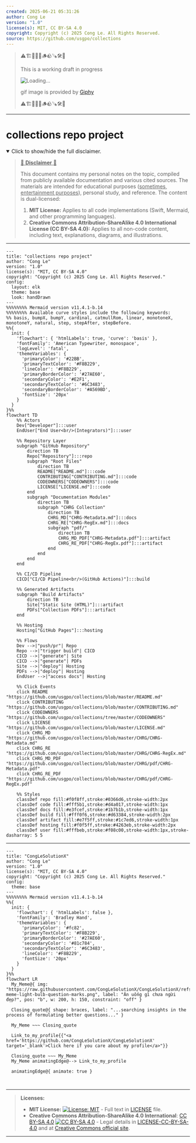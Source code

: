 ```yaml
---
created: 2025-06-21 05:31:26
author: Cong Le
version: "1.0"
license(s): MIT, CC BY-SA 4.0
copyright: Copyright (c) 2025 Cong Le. All Rights Reserved.
source: https://github.com/usgpo/collections
---
```



> ⚠️🏗️🚧🦺🧱🪵🪨🪚🛠️👷
> 
> This is a working draft in progress
> 
> ![Loading...](https://media2.giphy.com/media/v1.Y2lkPTc5MGI3NjExMXVjejV3dnVjc2o5MXd3eXBvcDR1cHlzbHQ1Z2R6YjY0ZHpmdjJ6OCZlcD12MV9pbnRlcm5hbF9naWZfYnlfaWQmY3Q9Zw/hL9q5k9dk9l0wGd4e0/giphy.gif)
>
> gif image is provided by [Giphy](https://giphy.com)
> 
> ⚠️🏗️🚧🦺🧱🪵🪨🪚🛠️👷


----




# collections repo project
<details open>
<summary>Click to show/hide the full disclaimer.</summary>
   
> <ins>📢 **Disclaimer** 🚨</ins>
>
> This document contains my personal notes on the topic,
> compiled from publicly available documentation and various cited sources.
> The materials are intended for educational purposes (<ins>sometimes, entertainment purposes</ins>), personal study, and reference.
> The content is dual-licensed:
> 1. **MIT License:** Applies to all code implementations (Swift, Mermaid, and other programming languages).
> 2. **Creative Commons Attribution-ShareAlike 4.0 International License (CC BY-SA 4.0):** Applies to all non-code content, including text, explanations, diagrams, and illustrations.

</details>


---

```mermaid
---
title: "collections repo project"
author: "Cong Le"
version: "1.0"
license(s): "MIT, CC BY-SA 4.0"
copyright: "Copyright (c) 2025 Cong Le. All Rights Reserved."
config:
  layout: elk
  theme: base
  look: handDrawn
---
%%%%%%%% Mermaid version v11.4.1-b.14
%%%%%%%% Available curve styles include the following keywords:
%% basis, bumpX, bumpY, cardinal, catmullRom, linear, monotoneX, monotoneY, natural, step, stepAfter, stepBefore.
%%{
  init: {
    'flowchart': { 'htmlLabels': true, 'curve': 'basis' },
    'fontFamily': 'American Typewriter, monospace',
    'logLevel': 'fatal',
    'themeVariables': {
      'primaryColor': '#22BB',
      'primaryTextColor': '#F8B229',
      'lineColor': '#F8B229',
      'primaryBorderColor': '#27AE60',
      'secondaryColor': '#E2F1',
      'secondaryTextColor': '#6C3483',
      'secondaryBorderColor': '#A569BD',
      'fontSize': '20px'
    }
  }
}%%
flowchart TD
    %% Actors
    Dev["Developer"]:::user
    EndUser["End User<br/>(Integrators)"]:::user

    %% Repository Layer
    subgraph "GitHub Repository" 
        direction TB
        Repo["Repository"]:::repo
        subgraph "Root Files"
            direction TB
            README["README.md"]:::code
            CONTRIBUTING["CONTRIBUTING.md"]:::code
            CODEOWNERS["CODEOWNERS"]:::code
            LICENSE["LICENSE.md"]:::code
        end
        subgraph "Documentation Modules"
            direction TB
            subgraph "CHRG Collection"
                direction TB
                CHRG_MD["CHRG-Metadata.md"]:::docs
                CHRG_RE["CHRG-RegEx.md"]:::docs
                subgraph "pdf/"
                    direction TB
                    CHRG_MD_PDF["CHRG-Metadata.pdf"]:::artifact
                    CHRG_RE_PDF["CHRG-RegEx.pdf"]:::artifact
                end
            end
        end
    end

    %% CI/CD Pipeline
    CICD["CI/CD Pipeline<br/>(GitHub Actions)"]:::build

    %% Generated Artifacts
    subgraph "Build Artifacts"
        direction TB
        Site["Static Site (HTML)"]:::artifact
        PDFs["Collection PDFs"]:::artifact
    end

    %% Hosting
    Hosting["GitHub Pages"]:::hosting

    %% Flows
    Dev -->|"push/pr"| Repo
    Repo -->|"trigger build"| CICD
    CICD -->|"generate"| Site
    CICD -->|"generate"| PDFs
    Site -->|"deploy"| Hosting
    PDFs -->|"deploy"| Hosting
    EndUser -->|"access docs"| Hosting

    %% Click Events
    click README "https://github.com/usgpo/collections/blob/master/README.md"
    click CONTRIBUTING "https://github.com/usgpo/collections/blob/master/CONTRIBUTING.md"
    click CODEOWNERS "https://github.com/usgpo/collections/tree/master/CODEOWNERS"
    click LICENSE "https://github.com/usgpo/collections/blob/master/LICENSE.md"
    click CHRG_MD "https://github.com/usgpo/collections/blob/master/CHRG/CHRG-Metadata.md"
    click CHRG_RE "https://github.com/usgpo/collections/blob/master/CHRG/CHRG-RegEx.md"
    click CHRG_MD_PDF "https://github.com/usgpo/collections/blob/master/CHRG/pdf/CHRG-Metadata.pdf"
    click CHRG_RE_PDF "https://github.com/usgpo/collections/blob/master/CHRG/pdf/CHRG-RegEx.pdf"

    %% Styles
    classDef repo fill:#f0f8ff,stroke:#0366d6,stroke-width:2px
    classDef code fill:#fff5b1,stroke:#d4a017,stroke-width:1px
    classDef docs fill:#e3fcef,stroke:#1b7b1b,stroke-width:1px
    classDef build fill:#fff0f6,stroke:#d63384,stroke-width:2px
    classDef artifact fill:#e7f5ff,stroke:#1c7ed6,stroke-width:1px
    classDef hosting fill:#f0f5ff,stroke:#4263eb,stroke-width:2px
    classDef user fill:#fffbeb,stroke:#f08c00,stroke-width:1px,stroke-dasharray: 5 5
```

-----

<!-- 
```mermaid
%% Current Mermaid version
info
```  -->


```mermaid
---
title: "CongLeSolutionX"
author: "Cong Le"
version: "1.0"
license(s): "MIT, CC BY-SA 4.0"
copyright: "Copyright (c) 2025 Cong Le. All Rights Reserved."
config:
  theme: base
---
%%%%%%%% Mermaid version v11.4.1-b.14
%%{
  init: {
    'flowchart': { 'htmlLabels': false },
    'fontFamily': 'Bradley Hand',
    'themeVariables': {
      'primaryColor': '#fc82',
      'primaryTextColor': '#F8B229',
      'primaryBorderColor': '#27AE60',
      'secondaryColor': '#81c784',
      'secondaryTextColor': '#6C3483',
      'lineColor': '#F8B229',
      'fontSize': '20px'
    }
  }
}%%
flowchart LR
  My_Meme@{ img: "https://raw.githubusercontent.com/CongLeSolutionX/CongLeSolutionX/refs/heads/main/assets/images/My-meme-light-bulb-question-marks.png", label: "Ăn uống gì chưa ngừi đẹp?", pos: "b", w: 200, h: 150, constraint: "off" }

  Closing_quote@{ shape: braces, label: "...searching insights in the process of formulating better questions..." }
    
  My_Meme ~~~ Closing_quote
    
  Link_to_my_profile{{"<a href='https://github.com/CongLeSolutionX/CongLeSolutionX' target='_blank'>Click here if you care about my profile</a>"}}

  Closing_quote ~~~ My_Meme
  My_Meme animatingEdge@--> Link_to_my_profile
  
  animatingEdge@{ animate: true }



```

---
>**Licenses:**
>
>- **MIT License:**  [![License: MIT](https://img.shields.io/badge/License-MIT-yellow.svg)](LICENSE) - Full text in [LICENSE](LICENSE) file.
>- **Creative Commons Attribution-ShareAlike 4.0 International**: [CC BY-SA 4.0](https://creativecommons.org/licenses/by-sa/4.0/) [![CC BY-SA 4.0](https://licensebuttons.net/l/by-sa/4.0/88x31.png)](https://creativecommons.org/licenses/by-sa/4.0/) - Legal details in [LICENSE-CC-BY-SA-4.0](THE_PAST/LICENSE-CC-BY-SA-4.0) and at [Creative Commons official site](https://creativecommons.org/licenses/by-sa/4.0/).
>
---